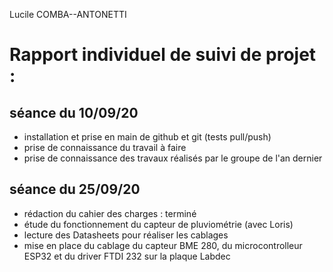 Lucile COMBA--ANTONETTI 

Rapport individuel de suivi de projet :
==
séance du 10/09/20  
- 
- installation et prise en main de github et git (tests pull/push)  
- prise de connaissance du travail à faire  
- prise de connaissance des travaux réalisés par le groupe de l'an dernier 

séance du 25/09/20  
- 
- rédaction du cahier des charges : terminé
- étude du fonctionnement du capteur de pluviométrie (avec Loris)
- lecture des Datasheets pour réaliser les cablages
- mise en place du cablage du capteur BME 280, du microcontrolleur ESP32 et du driver FTDI 232 sur la plaque Labdec

